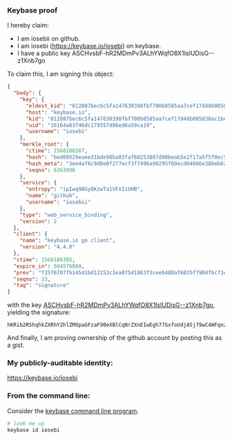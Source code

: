 ### Keybase proof

I hereby claim:

  * I am iosebii on github.
  * I am iosebi (https://keybase.io/iosebi) on keybase.
  * I have a public key ASCHvsbF-hR2MDmPv3ALhYWqfO8X1IsIUDisG--z1Xnb7go

To claim this, I am signing this object:

```json
{
  "body": {
    "key": {
      "eldest_kid": "012087bec6c5fa147630398fbf700b8585aa7cef17d48b085038ac1befb3d579dbee0a",
      "host": "keybase.io",
      "kid": "012087bec6c5fa147630398fbf700b8585aa7cef17d48b085038ac1befb3d579dbee0a",
      "uid": "16164a03746dc179357d86ed6a59ca19",
      "username": "iosebi"
    },
    "merkle_root": {
      "ctime": 1568108267,
      "hash": "bed69529eaee31bde98ba03faf68253807d98beab5e2f17a5f5f0ec552b72ef8d87d9e65bf75bd7735e378832df9748d9426a691a184fd95fcd91894e137aba7",
      "hash_meta": "3ee4af6c9d8e0f277ecf3f7496a90295f69ecd04066e38beb62d1741a123749f",
      "seqno": 6363996
    },
    "service": {
      "entropy": "ipIwq98GyQKzwTa1VFXIiUHB",
      "name": "github",
      "username": "iosebii"
    },
    "type": "web_service_binding",
    "version": 2
  },
  "client": {
    "name": "keybase.io go client",
    "version": "4.4.0"
  },
  "ctime": 1568108395,
  "expire_in": 504576000,
  "prev": "f35f6707fb145d1bd12153c1ea075d1863f3ceeb480af6835f7904fbc73e0229",
  "seqno": 33,
  "tag": "signature"
}
```

with the key [ASCHvsbF-hR2MDmPv3ALhYWqfO8X1IsIUDisG--z1Xnb7go](https://keybase.io/iosebi), yielding the signature:

```
hKRib2R5hqhkZXRhY2hlZMOpaGFzaF90eXBlCqNrZXnEIwEgh77GxfoUdjA5j79wC4WFqnzvF9SLCFA4rBvvs9V52+4Kp3BheWxvYWTESpcCIcQg819nB/sUXRvRIVPB6gddGGPzzutICvaDX3kE+8c+AinEIMQxCXFwzwMXTieB25HUe6NJfXNz/QnNbvKHuSMDnfT1AgHCo3NpZ8RA9T2f8TT+Dhq0isbtwsjnK/8LSQufulTxLBZnuvZu/zAmGKYJbSJd9Os0zPVWjRHj4X1Vo6qmtW5fKLLm8Qs/DqhzaWdfdHlwZSCkaGFzaIKkdHlwZQildmFsdWXEIPC8q8gb6wkhHzm0ywtOQZHUaFftt+4NtTpLveBExE/do3RhZ80CAqd2ZXJzaW9uAQ==

```

And finally, I am proving ownership of the github account by posting this as a gist.

### My publicly-auditable identity:

https://keybase.io/iosebi

### From the command line:

Consider the [keybase command line program](https://keybase.io/download).

```bash
# look me up
keybase id iosebi
```
